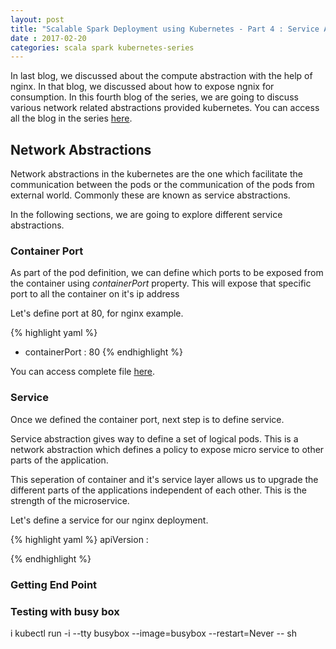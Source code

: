 ```yaml
---
layout: post
title: "Scalable Spark Deployment using Kubernetes - Part 4 : Service Abstractions" 
date : 2017-02-20
categories: scala spark kubernetes-series
---
```


In last blog, we discussed about the compute abstraction with the help of nginx. In that blog, we discussed about how to expose ngnix for consumption. In this fourth blog of the series, we are going to discuss various network related abstractions provided kubernetes. You can access all the blog in the series [here](/categories/kubernetes-series).

## Network Abstractions

Network abstractions in the kubernetes are the one which facilitate the communication between the pods or the communication of the pods from external world. Commonly these are known as service abstractions.

In the following sections, we are going to explore different service abstractions.


### Container Port

As part of the pod definition, we can  define which ports to be exposed from the container using *containerPort* property. This will expose that specific port to all
the container on it's ip address

Let's define port at 80, for nginx example.

{% highlight yaml %}
- containerPort : 80
{% endhighlight %}

You can access complete file [here]().


### Service

Once we defined the container port, next step is to define service.

Service abstraction gives way to define a set of logical pods. This is a network abstraction which defines a policy to expose micro service to other parts of the application.

This seperation of container and it's service layer allows us to upgrade the different parts of the applications independent of each other. This is the strength of the microservice.

Let's define a service for our nginx deployment.

{% highlight yaml %}
apiVersion : 




{% endhighlight %}


### Getting End Point







### Testing with busy box

i kubectl run -i --tty busybox --image=busybox --restart=Never -- sh 
